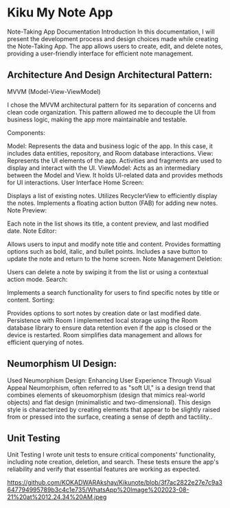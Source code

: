 
# Kiku My Note App

Note-Taking App Documentation Introduction In this documentation, I will present the development process and design choices made while creating the Note-Taking App. The app allows users to create, edit, and delete notes, providing a user-friendly interface for efficient note management.




##  Architecture And Design Architectural Pattern:

MVVM (Model-View-ViewModel)

I chose the MVVM architectural pattern for its separation of concerns and clean code organization. This pattern allowed me to decouple the UI from business logic, making the app more maintainable and testable.

Components:

Model: Represents the data and business logic of the app. In this case, it includes data entities, repository, and Room database interactions. View: Represents the UI elements of the app. Activities and fragments are used to display and interact with the UI. ViewModel: Acts as an intermediary between the Model and View. It holds UI-related data and provides methods for UI interactions. User Interface Home Screen:

Displays a list of existing notes. Utilizes RecyclerView to efficiently display the notes. Implements a floating action button (FAB) for adding new notes. Note Preview:

Each note in the list shows its title, a content preview, and last modified date. Note Editor:

Allows users to input and modify note title and content. Provides formatting options such as bold, italic, and bullet points. Includes a save button to update the note and return to the home screen. Note Management Deletion:

Users can delete a note by swiping it from the list or using a contextual action mode. Search:

Implements a search functionality for users to find specific notes by title or content. Sorting:

Provides options to sort notes by creation date or last modified date. Persistence with Room I implemented local storage using the Room database library to ensure data retention even if the app is closed or the device is restarted. Room simplifies data management and allows for efficient querying of notes.
## Neumorphism UI Design:

Used Neumorphism Design: Enhancing User Experience Through Visual Appeal
Neumorphism, often referred to as "soft UI," is a design trend that combines elements of skeuomorphism (design that mimics real-world objects) and flat design (minimalistic and two-dimensional). This design style is characterized by creating elements that appear to be slightly raised from or pressed into the surface, creating a sense of depth and tactility..
## Unit Testing

Unit Testing I wrote unit tests to ensure critical components' functionality, including note creation, deletion, and search. These tests ensure the app's reliability and verify that essential features are working as expected.



https://github.com/KOKADWARAkshay/Kikunote/blob/3f7ac2822e27e7c9a3647794995789b3c4c1e735/WhatsApp%20Image%202023-08-21%20at%2012.24.34%20AM.jpeg
